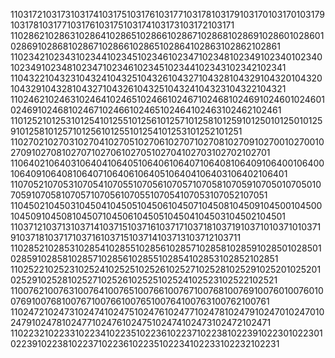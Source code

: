 1103172103173103174103175103176103177103178103179103170103170103179103178103177103176103175103174103173103172103171
1102862102863102864102865102866102867102868102869102860102860102869102868102867102866102865102864102863102862102861
1102342102343102344102345102346102347102348102349102340102340102349102348102347102346102345102344102343102342102341
1104322104323104324104325104326104327104328104329104320104320104329104328104327104326104325104324104323104322104321
1102462102463102464102465102466102467102468102469102460102460102469102468102467102466102465102464102463102462102461
1101252101253101254101255101256101257101258101259101250101250101259101258101257101256101255101254101253101252101251
1102702102703102704102705102706102707102708102709102700102700102709102708102707102706102705102704102703102702102701
1106402106403106404106405106406106407106408106409106400106400106409106408106407106406106405106404106403106402106401
1107052107053107054107055107056107057107058107059107050107050107059107058107057107056107055107054107053107052107051
1104502104503104504104505104506104507104508104509104500104500104509104508104507104506104505104504104503104502104501
1103712103713103714103715103716103717103718103719103710103710103719103718103717103716103715103714103713103712103711
1102852102853102854102855102856102857102858102859102850102850102859102858102857102856102855102854102853102852102851
1102522102523102524102525102526102527102528102529102520102520102529102528102527102526102525102524102523102522102521
1100762100763100764100765100766100767100768100769100760100760100769100768100767100766100765100764100763100762100761
1102472102473102474102475102476102477102478102479102470102470102479102478102477102476102475102474102473102472102471
1102232102233102234102235102236102237102238102239102230102230102239102238102237102236102235102234102233102232102231
